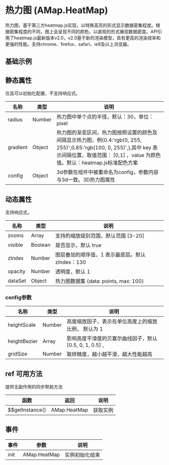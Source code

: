 # 热力图 (AMap.HeatMap)
热力图，基于第三方heatmap.js实现，以特殊高亮的形式显示数据密集程度。根据密集程度的不同，图上会呈现不同的颜色，以直观的形式展现数据密度。API引用了heatmap.js最新版本v2.0，v2.0基于新的渲染模型，具有更高的渲染效率和更强的性能。支持chrome、firefox、safari、ie9及以上浏览器。

## 基础示例

<vuep template="#example"></vuep>

<script v-pre type="text/x-template" id="example">

  <template>
    <div class="amap-page-container">
      <el-amap vid="amapDemo" :zoom="zoom" :center="center" class="amap-demo">
        <el-amap-layer-heat-map :visible="visible" :data-set="dataSet"></el-amap-layer-heat-map>
      </el-amap>
      <div class="toolbar">
        <button type="button" name="button" @click="toggleVisible">{{visible ? '隐藏交通图层' : '显示交通图层'}}</button>
      </div>
    </div>
  </template>

  <style>
    .amap-demo {
      height: 300px;
    }
  </style>

  <script>
    var heatmapData=[{"lng":116.191031,"lat":39.988585,"count":10},{"lng":116.389275,"lat":39.925818,"count":11},{"lng":116.287444,"lat":39.810742,"count":12},{"lng":116.481707,"lat":39.940089,"count":13},{"lng":116.410588,"lat":39.880172,"count":14},{"lng":116.394816,"lat":39.91181,"count":15},{"lng":116.416002,"lat":39.952917,"count":16},{"lng":116.39671,"lat":39.924903,"count":17},{"lng":116.180816,"lat":39.957553,"count":18},{"lng":116.382035,"lat":39.874114,"count":19},{"lng":116.316648,"lat":39.914529,"count":20},{"lng":116.395803,"lat":39.908556,"count":21},{"lng":116.74553,"lat":39.875916,"count":22},{"lng":116.352289,"lat":39.916475,"count":23},{"lng":116.441548,"lat":39.878262,"count":24},{"lng":116.318947,"lat":39.942735,"count":25},{"lng":116.382585,"lat":39.941949,"count":26},{"lng":116.42042,"lat":39.884017,"count":27},{"lng":116.31744,"lat":39.892561,"count":28},{"lng":116.407059,"lat":39.912438,"count":29},{"lng":116.412351,"lat":39.888082,"count":30},{"lng":116.444341,"lat":39.915891,"count":31},{"lng":116.335385,"lat":39.741756,"count":32},{"lng":116.3926,"lat":40.008733,"count":33},{"lng":116.389731,"lat":39.92292,"count":34},{"lng":116.413371,"lat":39.874483,"count":35},{"lng":116.199752,"lat":39.911717,"count":36},{"lng":116.278472,"lat":40.254994,"count":37},{"lng":116.464252,"lat":39.925828,"count":38},{"lng":116.479475,"lat":39.937945,"count":39},{"lng":116.415599,"lat":39.956902,"count":40},{"lng":116.355675,"lat":39.870089,"count":41},{"lng":116.295267,"lat":39.987171,"count":42},{"lng":116.323634,"lat":39.911692,"count":43},{"lng":116.692769,"lat":40.173307,"count":44},{"lng":116.287888,"lat":39.928531,"count":45},{"lng":116.386502,"lat":39.922747,"count":46},{"lng":116.236773,"lat":40.218341,"count":47},{"lng":116.490636,"lat":39.804253,"count":48},{"lng":116.391095,"lat":39.925791,"count":49},{"lng":116.472402,"lat":39.769178,"count":50},{"lng":116.38657,"lat":39.956731,"count":51},{"lng":116.427536,"lat":39.943671,"count":52},{"lng":116.374547,"lat":39.967588,"count":53},{"lng":116.380383,"lat":39.871634,"count":54},{"lng":116.376092,"lat":39.965485,"count":55},{"lng":116.352424,"lat":39.91811,"count":56},{"lng":116.020157,"lat":40.348526,"count":57},{"lng":116.416201,"lat":39.951736,"count":58},{"lng":116.405392,"lat":39.908738,"count":59},{"lng":116.49238,"lat":39.926248,"count":60},{"lng":116.389282,"lat":39.988391,"count":61},{"lng":116.396683,"lat":39.923487,"count":62},{"lng":116.41718,"lat":39.905213,"count":63},{"lng":116.321512,"lat":39.913192,"count":64},{"lng":116.260028,"lat":40.03353,"count":65},{"lng":116.394846,"lat":39.911168,"count":66},{"lng":116.374767,"lat":39.96608,"count":67},{"lng":116.6841,"lat":39.909762,"count":68},{"lng":116.3838,"lat":39.95811,"count":69},{"lng":116.39243,"lat":40.01143,"count":70},{"lng":116.661912,"lat":40.121137,"count":71},{"lng":116.333056,"lat":39.90123,"count":72},{"lng":116.484839,"lat":39.881729,"count":73},{"lng":116.360923,"lat":39.935745,"count":74},{"lng":116.408531,"lat":39.953194,"count":75},{"lng":116.417916,"lat":39.954029,"count":76},{"lng":116.412215,"lat":39.992282,"count":77},{"lng":116.181532,"lat":40.048762,"count":78},{"lng":116.434848,"lat":40.070463,"count":79},{"lng":116.385039,"lat":39.956937,"count":80},{"lng":116.755067,"lat":39.854499,"count":81},{"lng":116.396061,"lat":39.912841,"count":82},{"lng":116.474303,"lat":39.971398,"count":83},{"lng":116.376262,"lat":39.85811,"count":84},{"lng":116.403783,"lat":39.954469,"count":85},{"lng":116.339136,"lat":39.729159,"count":86},{"lng":116.240159,"lat":39.947003,"count":87},{"lng":117.107541,"lat":40.141457,"count":88},{"lng":116.341813,"lat":40.078786,"count":89},{"lng":116.320648,"lat":39.706455,"count":90},{"lng":116.402566,"lat":39.960873,"count":91},{"lng":116.849261,"lat":40.402999,"count":92},{"lng":116.521064,"lat":39.834187,"count":93},{"lng":116.329942,"lat":39.925327,"count":94},{"lng":116.479852,"lat":39.974856,"count":95},{"lng":116.399185,"lat":39.925736,"count":96},{"lng":116.193166,"lat":39.911953,"count":1},{"lng":116.400916,"lat":39.870614,"count":2},{"lng":116.518041,"lat":39.956615,"count":3},{"lng":116.388981,"lat":39.997716,"count":4},{"lng":116.285852,"lat":39.863497,"count":5},{"lng":116.294167,"lat":39.884599,"count":6},{"lng":116.394235,"lat":39.996845,"count":7},{"lng":116.32471,"lat":39.970486,"count":8},{"lng":116.496828,"lat":39.99335,"count":9},{"lng":116.482534,"lat":39.934086,"count":10},{"lng":116.454662,"lat":39.974981,"count":11},{"lng":116.387076,"lat":39.87631,"count":12},{"lng":116.433341,"lat":39.92803,"count":13},{"lng":116.382196,"lat":39.941606,"count":14},{"lng":116.244286,"lat":39.82905,"count":15},{"lng":116.566672,"lat":40.176097,"count":16},{"lng":116.686862,"lat":39.908507,"count":17},{"lng":117.240166,"lat":40.175796,"count":18},{"lng":116.428661,"lat":39.866958,"count":19},{"lng":116.443292,"lat":39.917447,"count":20},{"lng":116.356538,"lat":39.926711,"count":21},{"lng":116.194086,"lat":39.912242,"count":22},{"lng":116.379861,"lat":39.971831,"count":23},{"lng":116.377966,"lat":39.874647,"count":24},{"lng":116.466778,"lat":39.926304,"count":25},{"lng":116.692078,"lat":40.170197,"count":26},{"lng":116.428651,"lat":39.94275,"count":27},{"lng":116.322655,"lat":39.939517,"count":28},{"lng":116.445601,"lat":39.98439,"count":29},{"lng":116.662833,"lat":39.912238,"count":30},{"lng":116.394183,"lat":39.925557,"count":31},{"lng":116.312788,"lat":39.860017,"count":32},{"lng":116.104708,"lat":40.065563,"count":33},{"lng":116.204443,"lat":39.938295,"count":34},{"lng":116.310917,"lat":39.89381,"count":35},{"lng":116.265851,"lat":39.834247,"count":36},{"lng":116.33501,"lat":39.742507,"count":37},{"lng":116.397519,"lat":39.99794,"count":38},{"lng":116.441252,"lat":39.915566,"count":39},{"lng":116.441898,"lat":39.856454,"count":40},{"lng":116.446552,"lat":39.946418,"count":41},{"lng":116.359761,"lat":39.895327,"count":42},{"lng":116.349168,"lat":39.893551,"count":43},{"lng":116.476819,"lat":39.94388,"count":44},{"lng":116.29912,"lat":39.988433,"count":45},{"lng":116.467912,"lat":39.770524,"count":46},{"lng":116.382134,"lat":39.862204,"count":47},{"lng":116.483378,"lat":39.93431,"count":48},{"lng":116.35395,"lat":39.910738,"count":49},{"lng":116.398771,"lat":39.976433,"count":50},{"lng":116.462189,"lat":39.925864,"count":51},{"lng":116.378957,"lat":39.806676,"count":52},{"lng":116.334199,"lat":39.900985,"count":53},{"lng":116.443961,"lat":39.913511,"count":54},{"lng":116.388829,"lat":39.95053,"count":55},{"lng":116.319655,"lat":39.892339,"count":56},{"lng":117.431959,"lat":40.630521,"count":57},{"lng":117.108914,"lat":40.140406,"count":58},{"lng":116.43019,"lat":39.880486,"count":59},{"lng":116.250698,"lat":39.907186,"count":60},{"lng":116.341065,"lat":39.766082,"count":61},{"lng":116.290335,"lat":39.812431,"count":62},{"lng":116.360813,"lat":39.936362,"count":63},{"lng":116.400282,"lat":39.995027,"count":64},{"lng":116.317257,"lat":39.889092,"count":65},{"lng":116.482537,"lat":39.954978,"count":66},{"lng":116.38496,"lat":39.954428,"count":67},{"lng":116.391803,"lat":39.911587,"count":68},{"lng":116.4266,"lat":39.867228,"count":69},{"lng":116.145997,"lat":39.790856,"count":70},{"lng":116.430265,"lat":39.867451,"count":71},{"lng":116.315479,"lat":39.940668,"count":72},{"lng":116.359393,"lat":39.975431,"count":73},{"lng":116.382347,"lat":39.968935,"count":74},{"lng":115.987169,"lat":40.454625,"count":75},{"lng":116.489292,"lat":39.931242,"count":76},{"lng":116.368238,"lat":39.879807,"count":77},{"lng":116.493761,"lat":39.923885,"count":78},{"lng":116.53666,"lat":39.8778,"count":79},{"lng":116.501743,"lat":39.79602,"count":80},{"lng":116.582818,"lat":39.932646,"count":81},{"lng":116.417364,"lat":39.869292,"count":82},{"lng":116.354305,"lat":39.872022,"count":83},{"lng":116.375162,"lat":40.01344,"count":84},{"lng":116.400523,"lat":39.881031,"count":85},{"lng":116.315365,"lat":39.945005,"count":86},{"lng":116.44088,"lat":39.810753,"count":87},{"lng":116.679285,"lat":39.916527,"count":88},{"lng":116.483694,"lat":39.946929,"count":89},{"lng":116.341678,"lat":40.080021,"count":90},{"lng":116.017167,"lat":39.889175,"count":91},{"lng":116.454692,"lat":39.954167,"count":92},{"lng":116.410129,"lat":40.050952,"count":93},{"lng":116.418556,"lat":39.872365,"count":94},{"lng":116.25432,"lat":40.142367,"count":95},{"lng":116.658763,"lat":39.891072,"count":96},{"lng":116.305312,"lat":39.9953,"count":97},{"lng":116.388761,"lat":39.951259,"count":98},{"lng":116.68017,"lat":39.873413,"count":99},{"lng":116.090539,"lat":39.796301,"count":1},{"lng":116.380305,"lat":39.78354,"count":2},{"lng":116.348831,"lat":40.022543,"count":3},{"lng":116.438133,"lat":39.960988,"count":4},{"lng":116.199587,"lat":39.911,"count":5},{"lng":116.081743,"lat":39.788321,"count":6},{"lng":117.24044,"lat":40.1752,"count":7},{"lng":116.636141,"lat":40.327724,"count":8},{"lng":116.453166,"lat":39.973511,"count":9},{"lng":116.583381,"lat":39.953315,"count":10},{"lng":116.236326,"lat":39.90595,"count":11},{"lng":116.328305,"lat":39.781647,"count":12},{"lng":116.260012,"lat":39.984951,"count":13},{"lng":116.254938,"lat":39.916206,"count":14},{"lng":116.85469,"lat":40.474419,"count":15},{"lng":116.309389,"lat":39.971918,"count":16},{"lng":116.310732,"lat":39.971517,"count":17},{"lng":116.401885,"lat":39.847641,"count":18},{"lng":116.427771,"lat":39.880572,"count":19},{"lng":116.430537,"lat":39.880968,"count":20},{"lng":116.550673,"lat":39.895212,"count":21},{"lng":116.345906,"lat":39.815152,"count":22},{"lng":116.512016,"lat":39.868573,"count":23},{"lng":115.894604,"lat":39.803644,"count":24},{"lng":116.32497,"lat":40.083198,"count":25},{"lng":116.315523,"lat":39.858242,"count":26},{"lng":116.465052,"lat":39.903055,"count":27},{"lng":116.464814,"lat":39.924176,"count":28},{"lng":115.959538,"lat":39.727218,"count":29},{"lng":116.478895,"lat":39.954472,"count":30},{"lng":116.337546,"lat":39.741337,"count":31},{"lng":116.504757,"lat":39.83778,"count":32},{"lng":116.393143,"lat":40.02725,"count":33},{"lng":116.23419,"lat":40.217361,"count":34},{"lng":116.368688,"lat":39.829561,"count":35},{"lng":116.460134,"lat":39.983721,"count":36},{"lng":116.381539,"lat":39.746766,"count":37},{"lng":116.291759,"lat":39.983886,"count":38},{"lng":116.377613,"lat":39.817895,"count":39},{"lng":116.306646,"lat":39.956296,"count":40},{"lng":116.160747,"lat":39.818863,"count":41},{"lng":116.392912,"lat":40.001989,"count":42},{"lng":116.199115,"lat":39.91276,"count":43},{"lng":116.434577,"lat":39.812232,"count":44},{"lng":116.495843,"lat":39.925538,"count":45},{"lng":116.333803,"lat":39.913224,"count":46},{"lng":116.489277,"lat":39.941842,"count":47},{"lng":116.510514,"lat":39.973547,"count":48},{"lng":116.474685,"lat":39.936648,"count":49},{"lng":116.418054,"lat":39.905091,"count":50},{"lng":116.285529,"lat":39.926274,"count":51},{"lng":116.289399,"lat":39.948054,"count":52},{"lng":116.508241,"lat":39.920234,"count":53},{"lng":116.317979,"lat":40.000721,"count":54},{"lng":116.428324,"lat":39.868263,"count":55},{"lng":116.407517,"lat":40.016715,"count":56},{"lng":116.338841,"lat":39.969646,"count":57},{"lng":116.495703,"lat":39.992607,"count":58},{"lng":116.369659,"lat":39.97595,"count":59},{"lng":116.291709,"lat":39.96228,"count":60},{"lng":116.311003,"lat":39.998264,"count":61},{"lng":116.391429,"lat":39.93324,"count":62},{"lng":116.406033,"lat":39.95407,"count":63},{"lng":116.391856,"lat":39.912004,"count":64},{"lng":116.356434,"lat":39.871474,"count":65},{"lng":116.477081,"lat":39.970334,"count":66},{"lng":116.475337,"lat":39.939749,"count":67},{"lng":116.752911,"lat":39.916369,"count":68},{"lng":116.470361,"lat":39.874606,"count":69},{"lng":116.489172,"lat":39.949033,"count":70},{"lng":116.502514,"lat":39.973734,"count":71},{"lng":116.186985,"lat":39.920185,"count":72},{"lng":116.583743,"lat":39.95335,"count":73},{"lng":116.119183,"lat":39.732055,"count":74},{"lng":116.391902,"lat":39.93331,"count":75},{"lng":116.488588,"lat":39.953371,"count":76},{"lng":116.381798,"lat":39.975717,"count":77},{"lng":116.384689,"lat":39.827773,"count":78},{"lng":116.445287,"lat":39.894354,"count":79},{"lng":116.24048,"lat":39.947687,"count":80},{"lng":116.413605,"lat":40.04902,"count":81},{"lng":116.239012,"lat":39.904288,"count":82},{"lng":116.408522,"lat":40.016971,"count":83},{"lng":116.475833,"lat":39.947107,"count":84},{"lng":116.43476,"lat":39.901671,"count":85},{"lng":116.40229,"lat":39.869205,"count":86},{"lng":116.226013,"lat":40.213485,"count":87},{"lng":116.689042,"lat":39.889192,"count":88},{"lng":116.377252,"lat":39.873622,"count":89},{"lng":116.53061,"lat":40.103146,"count":90},{"lng":116.416271,"lat":39.905187,"count":91},{"lng":116.531169,"lat":39.91276,"count":92},{"lng":116.17849,"lat":40.075692,"count":93},{"lng":116.188616,"lat":40.102413,"count":94},{"lng":116.531799,"lat":39.84939,"count":95},{"lng":116.443707,"lat":39.87558,"count":96},{"lng":116.814298,"lat":40.53416,"count":97},{"lng":116.428247,"lat":39.873118,"count":98},{"lng":116.290774,"lat":39.963116,"count":99},{"lng":116.299918,"lat":39.936094,"count":100},{"lng":116.489325,"lat":39.944556,"count":101},{"lng":116.339297,"lat":40.038739,"count":102},{"lng":116.485631,"lat":39.804667,"count":103},{"lng":116.480549,"lat":39.955012,"count":104},{"lng":116.381977,"lat":39.878496,"count":1},{"lng":116.259586,"lat":40.043622,"count":2},{"lng":116.587813,"lat":40.015618,"count":3},{"lng":116.35472,"lat":39.975865,"count":4},{"lng":116.644011,"lat":40.299776,"count":5},{"lng":116.299449,"lat":39.95324,"count":6},{"lng":116.332228,"lat":39.900741,"count":7},{"lng":116.377459,"lat":39.80869,"count":8},{"lng":116.657873,"lat":40.120521,"count":9},{"lng":116.154466,"lat":39.731616,"count":10},{"lng":116.845418,"lat":40.375612,"count":11},{"lng":116.466696,"lat":39.766475,"count":12},{"lng":116.45685,"lat":40.011172,"count":13},{"lng":116.406651,"lat":39.970182,"count":14},{"lng":116.428161,"lat":39.866144,"count":15},{"lng":116.504801,"lat":39.836822,"count":16},{"lng":116.439995,"lat":39.81546,"count":17},{"lng":116.559057,"lat":39.936131,"count":18},{"lng":116.225584,"lat":39.842961,"count":19},{"lng":116.64103,"lat":40.141812,"count":20},{"lng":116.306028,"lat":39.860581,"count":21},{"lng":116.403426,"lat":40.066843,"count":22},{"lng":116.399935,"lat":40.009504,"count":23},{"lng":116.309222,"lat":39.913107,"count":24},{"lng":116.295396,"lat":39.784501,"count":25},{"lng":116.289673,"lat":39.963462,"count":26},{"lng":116.445731,"lat":40.051509,"count":27},{"lng":116.395362,"lat":39.975426,"count":28},{"lng":116.605608,"lat":40.0489,"count":29},{"lng":116.421157,"lat":39.975636,"count":30},{"lng":116.452161,"lat":39.977081,"count":31},{"lng":116.242604,"lat":40.22134,"count":32},{"lng":116.32532,"lat":39.970535,"count":33},{"lng":116.685587,"lat":39.926874,"count":34},{"lng":116.39186,"lat":39.912056,"count":35},{"lng":116.326004,"lat":39.974148,"count":36},{"lng":116.677542,"lat":39.892667,"count":37},{"lng":116.835958,"lat":40.375008,"count":38},{"lng":116.484969,"lat":39.956518,"count":39},{"lng":115.95685,"lat":39.732297,"count":40},{"lng":116.380024,"lat":39.872133,"count":41},{"lng":116.396477,"lat":39.928246,"count":42},{"lng":116.390986,"lat":39.92675,"count":43},{"lng":116.346845,"lat":40.018932,"count":44},{"lng":116.381966,"lat":39.970729,"count":45},{"lng":116.337349,"lat":39.752131,"count":46},{"lng":116.494995,"lat":39.99648,"count":47},{"lng":116.314029,"lat":39.516896,"count":48},{"lng":116.662237,"lat":40.122764,"count":49},{"lng":116.841367,"lat":40.379938,"count":50},{"lng":116.365928,"lat":39.975824,"count":51},{"lng":116.489236,"lat":39.939992,"count":52},{"lng":116.363994,"lat":39.852943,"count":53},{"lng":116.34283,"lat":39.754081,"count":54},{"lng":116.361183,"lat":39.894634,"count":55},{"lng":116.412822,"lat":39.9769,"count":56},{"lng":116.40433,"lat":39.97541,"count":57},{"lng":116.413478,"lat":39.948868,"count":58},{"lng":116.406129,"lat":39.932386,"count":59},{"lng":116.451852,"lat":39.995137,"count":60},{"lng":116.349718,"lat":39.870509,"count":61},{"lng":116.568628,"lat":39.926382,"count":62},{"lng":116.643881,"lat":40.300758,"count":63},{"lng":116.440445,"lat":39.881325,"count":64},{"lng":116.48299,"lat":39.869588,"count":65},{"lng":116.323732,"lat":40.082528,"count":66},{"lng":116.257834,"lat":39.876782,"count":67},{"lng":116.3596,"lat":40.034545,"count":68},{"lng":116.349841,"lat":39.875597,"count":69},{"lng":116.403928,"lat":39.879252,"count":70},{"lng":116.42005,"lat":39.833467,"count":71},{"lng":116.663001,"lat":39.91046,"count":72},{"lng":116.406568,"lat":39.908939,"count":73},{"lng":116.405188,"lat":39.909159,"count":74},{"lng":116.415107,"lat":39.872521,"count":75},{"lng":116.321197,"lat":39.767552,"count":76},{"lng":116.211721,"lat":39.688611,"count":77},{"lng":116.451346,"lat":39.882833,"count":78},{"lng":116.557492,"lat":39.875288,"count":79},{"lng":116.420546,"lat":39.899053,"count":80},{"lng":116.440968,"lat":39.898035,"count":81},{"lng":116.096699,"lat":39.94052,"count":82},{"lng":116.410422,"lat":39.996992,"count":83},{"lng":116.376382,"lat":40.040343,"count":84},{"lng":116.664304,"lat":39.912656,"count":85},{"lng":116.477188,"lat":39.972973,"count":86},{"lng":116.400057,"lat":39.883241,"count":87},{"lng":116.287055,"lat":39.865057,"count":88},{"lng":116.47842,"lat":39.975087,"count":89},{"lng":116.481061,"lat":39.973994,"count":90},{"lng":116.428439,"lat":39.943564,"count":91},{"lng":116.507173,"lat":39.815616,"count":92},{"lng":116.405081,"lat":39.959449,"count":93},{"lng":116.40121,"lat":39.869219,"count":94},{"lng":116.437595,"lat":39.878214,"count":95},{"lng":116.448647,"lat":39.981149,"count":96},{"lng":116.239298,"lat":40.218372,"count":97},{"lng":116.402223,"lat":39.960511,"count":98},{"lng":116.664158,"lat":40.120092,"count":99},{"lng":116.119102,"lat":40.233172,"count":99},{"lng":116.666931,"lat":39.917685,"count":100},{"lng":115.977448,"lat":40.456067,"count":101},{"lng":116.355541,"lat":39.911069,"count":1},{"lng":116.474525,"lat":39.944593,"count":2},{"lng":116.35277,"lat":39.910566,"count":3},{"lng":116.310743,"lat":39.915123,"count":4},{"lng":116.384415,"lat":39.948468,"count":5},{"lng":116.470283,"lat":39.92274,"count":6},{"lng":116.545304,"lat":39.632635,"count":7},{"lng":116.358194,"lat":39.898647,"count":8},{"lng":116.311002,"lat":39.917643,"count":9},{"lng":116.387084,"lat":39.959407,"count":10},{"lng":116.399161,"lat":39.972319,"count":11},{"lng":116.41415,"lat":40.048341,"count":12},{"lng":116.283811,"lat":39.862684,"count":13},{"lng":116.154671,"lat":39.793723,"count":14},{"lng":116.338059,"lat":40.034402,"count":15},{"lng":116.564921,"lat":40.336754,"count":16},{"lng":116.396465,"lat":39.928236,"count":17},{"lng":116.345465,"lat":39.815134,"count":18},{"lng":117.105997,"lat":40.140457,"count":19},{"lng":116.458762,"lat":40.011334,"count":20},{"lng":116.330312,"lat":39.892811,"count":21},{"lng":116.246434,"lat":39.981835,"count":22},{"lng":116.482718,"lat":39.967001,"count":23},{"lng":116.531887,"lat":39.91018,"count":24},{"lng":116.303479,"lat":40.030135,"count":25},{"lng":116.567226,"lat":39.897282,"count":26},{"lng":116.443197,"lat":39.810833,"count":27},{"lng":116.271062,"lat":40.205664,"count":28},{"lng":116.430094,"lat":39.975569,"count":29},{"lng":116.320701,"lat":40.030695,"count":30},{"lng":116.318237,"lat":39.945583,"count":31},{"lng":116.384177,"lat":39.976624,"count":32},{"lng":116.609751,"lat":39.67949,"count":33},{"lng":116.470793,"lat":39.976487,"count":34},{"lng":116.451952,"lat":39.994476,"count":35},{"lng":116.898355,"lat":40.465999,"count":36},{"lng":116.324261,"lat":39.97006,"count":37},{"lng":116.345849,"lat":39.902789,"count":38},{"lng":116.392448,"lat":39.949775,"count":39},{"lng":116.404969,"lat":39.869671,"count":40},{"lng":116.391978,"lat":39.951331,"count":41},{"lng":116.293389,"lat":39.963228,"count":42},{"lng":116.354359,"lat":39.871352,"count":43},{"lng":116.250473,"lat":39.905799,"count":44},{"lng":116.529661,"lat":39.912838,"count":45},{"lng":116.400244,"lat":39.953832,"count":46},{"lng":116.33445,"lat":39.790326,"count":47},{"lng":116.327622,"lat":39.795556,"count":48},{"lng":116.394292,"lat":39.948671,"count":49},{"lng":116.841248,"lat":40.382222,"count":50},{"lng":116.39621,"lat":39.912717,"count":51},{"lng":116.29526,"lat":39.839011,"count":52},{"lng":116.390165,"lat":39.949776,"count":53},{"lng":116.521784,"lat":39.83616,"count":54},{"lng":116.393875,"lat":39.996715,"count":55},{"lng":116.724049,"lat":39.951418,"count":56},{"lng":116.434731,"lat":39.90149,"count":57},{"lng":116.356244,"lat":39.910916,"count":58},{"lng":116.457003,"lat":40.008583,"count":59},{"lng":116.4954,"lat":39.922626,"count":60},{"lng":116.451481,"lat":39.81428,"count":61},{"lng":116.33145,"lat":39.891865,"count":62},{"lng":116.2393,"lat":40.236043,"count":63},{"lng":116.424888,"lat":39.976048,"count":64},{"lng":116.336565,"lat":39.751957,"count":65},{"lng":116.225132,"lat":39.872326,"count":66},{"lng":116.564558,"lat":39.886867,"count":67},{"lng":116.12651,"lat":39.735538,"count":68},{"lng":117.008136,"lat":40.376266,"count":69},{"lng":116.420949,"lat":39.87321,"count":70},{"lng":115.994695,"lat":39.701187,"count":71},{"lng":116.400738,"lat":39.908585,"count":72},{"lng":116.424696,"lat":39.962873,"count":73},{"lng":116.3266,"lat":40.08181,"count":74},{"lng":116.331061,"lat":39.892843,"count":75},{"lng":116.29248,"lat":39.988895,"count":76},{"lng":116.466217,"lat":39.92232,"count":77},{"lng":116.324551,"lat":39.940216,"count":78},{"lng":116.289698,"lat":39.815009,"count":79},{"lng":116.366762,"lat":40.240256,"count":80},{"lng":116.331123,"lat":39.890995,"count":81},{"lng":116.416662,"lat":39.869136,"count":82},{"lng":116.417434,"lat":39.833862,"count":83},{"lng":116.489063,"lat":39.950495,"count":84},{"lng":116.425088,"lat":39.834288,"count":85},{"lng":116.288801,"lat":39.965264,"count":86},{"lng":116.29665,"lat":39.805464,"count":87},{"lng":116.154403,"lat":39.792215,"count":88},{"lng":116.320248,"lat":39.945852,"count":89},{"lng":115.957457,"lat":39.599769,"count":90},{"lng":116.353289,"lat":39.915624,"count":91},{"lng":116.438992,"lat":39.876785,"count":92},{"lng":116.10987,"lat":39.93606,"count":1},{"lng":116.42478,"lat":39.9665,"count":2},{"lng":116.295136,"lat":39.927262,"count":3},{"lng":116.579446,"lat":39.846365,"count":4},{"lng":116.507268,"lat":39.859229,"count":5},{"lng":116.246201,"lat":39.943989,"count":6},{"lng":116.321964,"lat":39.767435,"count":7},{"lng":116.543317,"lat":39.877525,"count":8},{"lng":116.402726,"lat":39.962996,"count":9},{"lng":116.533757,"lat":39.916293,"count":10},{"lng":116.297368,"lat":39.936267,"count":11},{"lng":116.281225,"lat":39.947723,"count":12},{"lng":116.651846,"lat":40.119239,"count":13},{"lng":116.399739,"lat":39.960987,"count":14},{"lng":116.316824,"lat":39.862571,"count":15}];
    module.exports = {
      name: 'amap-page',
      data() {
        return {
          zoom: 11,
          center: [116.418261, 39.921984],
          visible: true,
          dataSet: {
            data: heatmapData,
            max: 100
          }
        };
      },
      methods: {
        toggleVisible(){
          this.visible = !this.visible;
        }
      }
    };
  </script>

</script>


## 静态属性
仅且可以初始化配置，不支持响应式。

名称 | 类型 | 说明
---|---|---|
radius  | Number | 热力图中单个点的半径，默认：30，单位：pixel
gradient  | Object | 热力图的渐变区间，热力图按照设置的颜色及间隔显示热力图，例{0.4:'rgb(0, 255, 255)',0.85:'rgb(100, 0, 255)',},其中 key 表示间隔位置，取值范围： [0,1] ，value 为颜色值。默认：heatmap.js标准配色方案
config | Object | 3d参数在组件中被重命名为config，参数内容与3d一致。3D热力图属性

## 动态属性
支持响应式。

名称 | 类型 | 说明
---|---|---|
zooms | Array | 支持的缩放级别范围，默认范围 [3-20]
visible | Boolean | 是否显示，默认 true
zIndex | Number | 图层叠加的顺序值，1 表示最底层。默认 zIndex：130
opacity | Number | 透明度，默认 1
dataSet | Object | 热力图数据集 {data: points, max: 100}

### config参数
名称 | 类型 | 说明
---|---|---|
heightScale | Number | 高度缩放因子，表示在单位高度上的缩放比例， 默认为 1
heightBezier | Array | 影响高度平滑度的贝塞尔曲线因子，默认 [0.5, 0, 1, 0.5] ,
gridSize | Number | 取样精度，越小越平滑，越大性能越高

## ref 可用方法
提供无副作用的同步帮助方法

函数 | 返回 | 说明
---|---|---|
$$getInstance() | AMap.HeatMap | 获取实例

## 事件

事件 | 参数 | 说明
---|---|---|
init | AMap.HeatMap | 实例初始化结束
